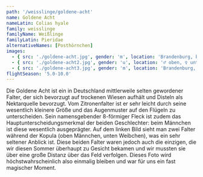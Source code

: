 ```yaml
---
path: '/weisslinge/goldene-acht'
name: Goldene Acht
nameLatin: Colias hyale
family: weisslinge
familyName: Weißlinge
familyLatin: Pieridae
alternativeNames: [Posthörnchen]
images:
  - { src: './goldene-acht.jpg', gender: 'm', location: 'Brandenburg, bei Grünhof', author: Georg, date: '2016-07-30' }
  - { src: './goldene-acht2.jpg', gender: 'u', location: '♂ oben, ♀ unten - Brandenburg, bei Grünhof', author: Georg, date: '2016-05-05' }
  - { src: './goldene-acht3.jpg', gender: 'm', location: 'Brandenburg, bei Grünhof', author: Georg, date: '2016-05-05' }
flightSeason: '5.0-10.0'
---
```


Die Goldene Acht ist ein in Deutschland mittlerweile selten gewordener Falter, der sich bevorzugt auf trockenen Wiesen aufhält und Disteln als Nektarquelle bevorzugt. Vom Zitronenfalter ist er sehr leicht durch seine wesentlich kleinere Größe und das Augenmuster auf den Flügeln zu unterscheiden. Sein namensgebender 8-förmiger Fleck ist zudem das Hauptunterscheidungsmerkmal der beiden Geschlechter: beim Männchen ist diese wesentlich ausgeprägter. Auf dem linken Bild sieht man zwei Falter während der Kopula (oben Männchen, unten Weibchen), was ein sehr seltener Anblick ist. Diese beiden Falter waren jedoch auch die einzigen, die wir diesen Sommer überhaupt zu Gesicht bekamen und wir mussten sie über eine große Distanz über das Feld verfolgen. Dieses Foto wird höchstwahrscheinlich also einmalig bleiben und war für uns ein fast magischer Moment.
